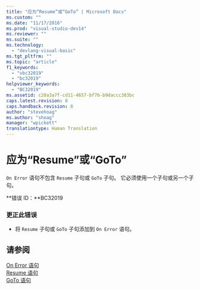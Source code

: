 ```yaml
---
title: "应为“Resume”或“GoTo” | Microsoft Docs"
ms.custom: ""
ms.date: "11/17/2016"
ms.prod: "visual-studio-dev14"
ms.reviewer: ""
ms.suite: ""
ms.technology: 
  - "devlang-visual-basic"
ms.tgt_pltfrm: ""
ms.topic: "article"
f1_keywords: 
  - "vbc32019"
  - "bc32019"
helpviewer_keywords: 
  - "BC32019"
ms.assetid: c28a3a7f-cd11-4657-bf76-b9daccc383bc
caps.latest.revision: 8
caps.handback.revision: 8
author: "stevehoag"
ms.author: "shoag"
manager: "wpickett"
translationtype: Human Translation
---
```

# 应为“Resume”或“GoTo”
`On Error` 语句不包含 `Resume` 子句或 `GoTo` 子句。 它必须使用一个子句或另一个子句。  
  
 **错误 ID：**BC32019  
  
### 更正此错误  
  
-   将 `Resume` 子句或 `GoTo` 子句添加到 `On Error` 语句。  
  
## 请参阅  
 [On Error 语句](../../visual-basic/language-reference/statements/on-error-statement.md)   
 [Resume 语句](../../visual-basic/language-reference/statements/resume-statement.md)   
 [GoTo 语句](../../visual-basic/language-reference/statements/goto-statement.md)